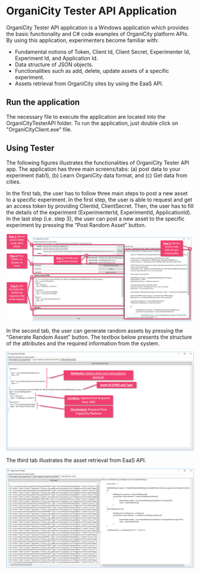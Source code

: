 # OrganiCity Tester API Application
OrganiCity Tester API application is a Windows application which provides the basic functionality and C# code examples of OrganiCity platform APIs. By using this application, experimenters become familiar with: 
* Fundamental notions of Token, Client Id, Client Secret, Experimenter Id, Experiment Id, and Application Id. 
* Data structure of JSON objects. 
* Functionalities such as add, delete, update assets of a specific experiment. 
* Assets retrieval from OrganiCity sites by using the EaaS API.

## Run the application ##
The necessary file to execute the application are located into the OrganiCityTesterAPI folder. To run the application, just double click on "OrganiCityClient.exe" file.

## Using Tester ##
The following figures illustrates the functionalities of OrganiCity Tester API app. The application has three main screens/tabs: (a) post data to your experiment (tab1), (b) Learn OrganiCity data format, and (c) Get data from cities.

In the first tab, the user has to follow three main steps to post a new asset to a specific experiment. In the first step, the user is able to request and get an access token by providing Clientid, ClientSecret. Then, the user has to fill the details of the experiment (ExperimenterId, ExperimentId, ApplicationId). In the last step (i.e. step 3), the user can post a new asset to the specific experiment by pressing the “Post Random Asset” button.

![Alt text](/Images/screen1_functionality.png?raw=true "OrganiCity Tester API main functionality")

In the second tab, the user can generate random assets by pressing the “Generate Random Asset” button. The textbox below presents the structure of the attributes and the required information from the system.

![Alt text](/Images/screen2_example.png?raw=true "OrganiCity data structure")

The third tab illustrates the asset retrieval from EaaS API.

![Alt text](/Images/screen3.png?raw=true "OrganiCity EaaS API")
